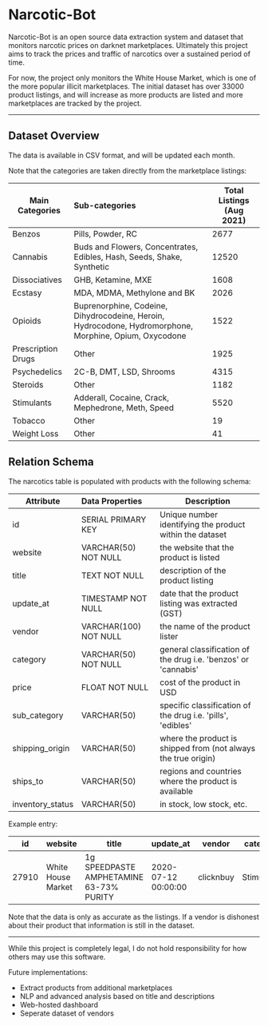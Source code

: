 Narcotic-Bot
==============================

Narcotic-Bot is an open source data extraction system and dataset that monitors narcotic prices on darknet marketplaces. Ultimately this project aims to track the prices and traffic of narcotics over a sustained period of time.

For now, the project only monitors the White House Market, which is one of the more popular illicit marketplaces. The initial dataset has over 33000 product listings, and will increase as more products are listed and more marketplaces are tracked by the project.


---
## Dataset Overview

The data is available in CSV format, and will be updated each month.

Note that the categories are taken directly from the marketplace listings:


| Main Categories        | Sub-categories           | Total Listings (Aug 2021) |
| ------------- |:-------------| ---|
| Benzos      | Pills, Powder, RC | 2677 |
| Cannabis      | Buds and Flowers, Concentrates, Edibles, Hash, Seeds, Shake, Synthetic    | 12520 |
| Dissociatives | GHB, Ketamine, MXE     | 1608 |
| Ecstasy      | MDA, MDMA, Methylone and BK     | 2026 |
| Opioids | Buprenorphine, Codeine, Dihydrocodeine, Heroin, Hydrocodone, Hydromorphone, Morphine, Opium, Oxycodone    | 1522 |
| Prescription Drugs      | Other      | 1925 |
| Psychedelics | 2C-B, DMT, LSD, Shrooms      | 4315 |
| Steroids      | Other      | 1182 |
| Stimulants | Adderall, Cocaine, Crack, Mephedrone, Meth, Speed     | 5520 |
| Tobacco      | Other      | 19 |
| Weight Loss | Other      | 41 |


## Relation Schema

The narcotics table is populated with products with the following schema:

| Attribute | Data Properties | Description |
| ----- |:-----| ------------|
| id | SERIAL PRIMARY KEY | Unique number identifying the product within the dataset|
| website | VARCHAR(50) NOT NULL | the website that the product is listed |
| title | TEXT NOT NULL | description of the product listing |
| update_at | TIMESTAMP NOT NULL | date that the product listing was extracted (GST) |
| vendor | VARCHAR(100) NOT NULL | the name of the product lister |
| category | VARCHAR(50) NOT NULL | general classification of the drug i.e. 'benzos' or 'cannabis'|
| price | FLOAT NOT NULL | cost of the product in USD |
| sub_category | VARCHAR(50) | specific classification of the drug i.e. 'pills', 'edibles' |
| shipping_origin | VARCHAR(50) | where the product is shipped from (not always the true origin) |
| ships_to | VARCHAR(50) | regions and countries where the product is available |
| inventory_status | VARCHAR(50) | in stock, low stock, etc. |

Example entry:

| id | website | title | update_at | vendor | category | price | sub_category | shipping_origin | ships_to | inventory_status |
|--- | --- | --- | --- | --- | --- | --- | --- | --- | --- | --- |
| 27910 | White House Market | 1g SPEEDPASTE AMPHETAMINE 63-73% PURITY | 2020-07-12 00:00:00 | clicknbuy | Stimulants | 9.24 | Speed | Netherlands | Worldwide | In stock |


Note that the data is only as accurate as the listings. If a vendor is dishonest about their product that information is still in the dataset.

---

While this project is completely legal, I do not hold responsibility for how others may use this software.

Future implementations:
* Extract products from additional marketplaces
* NLP and advanced analysis based on title and descriptions
* Web-hosted dashboard
* Seperate dataset of vendors
